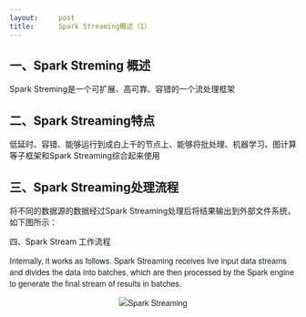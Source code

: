 ```yaml
---
layout:     post
title:      Spark Streaming概述（1）
---
```

<div id="article_content" class="article_content clearfix csdn-tracking-statistics" data-pid="blog" data-mod="popu_307" data-dsm="post">
								            <link rel="stylesheet" href="https://csdnimg.cn/release/phoenix/template/css/ck_htmledit_views-f76675cdea.css">
						<div class="htmledit_views" id="content_views">
                <h2>一、Spark Streming 概述</h2><p>Spark Streming是一个可扩展、高可靠、容错的一个流处理框架<br></p><p></p><h2>二、Spark Streaming特点</h2><p>低延时、容错、能够运行到成白上千的节点上、能够将批处理、机器学习、图计算等子框架和Spark Streaming综合起来使用</p><h2>三、Spark Streaming处理流程</h2><p>将不同的数据源的数据经过Spark Streaming处理后将结果输出到外部文件系统，如下图所示：</p><p><img src="https://img-blog.csdn.net/20180521225702559?watermark/2/text/aHR0cHM6Ly9ibG9nLmNzZG4ubmV0L2ZlbmdmZW5nY2hlbjk1/font/5a6L5L2T/fontsize/400/fill/I0JBQkFCMA==/dissolve/70" alt="">四、Spark Stream 工作流程</p><p></p><p style="margin-bottom:10px;color:rgb(29,31,34);font-family:'Helvetica Neue', Helvetica, Arial, sans-serif;font-size:14px;">Internally, it works as follows. Spark Streaming receives live input data streams and divides the data into batches, which are then processed by the Spark engine to generate the final stream of results in batches.</p><p style="margin-bottom:10px;color:rgb(29,31,34);font-family:'Helvetica Neue', Helvetica, Arial, sans-serif;font-size:14px;text-align:center;"><img src="http://spark.apache.org/docs/latest/img/streaming-flow.png" title="Spark Streaming data flow" alt="Spark Streaming" style="height:auto;vertical-align:middle;border:0px;"></p><p style="margin-bottom:10px;color:rgb(29,31,34);font-family:'Helvetica Neue', Helvetica, Arial, sans-serif;font-size:14px;text-align:center;"><br></p><br>            </div>
                </div>